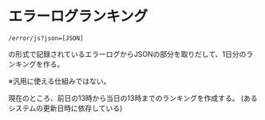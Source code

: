 # エラーログランキング

```
/error/js?json=[JSON]
```
の形式で記録されているエラーログからJSONの部分を取りだして、1日分のランキングを作る。

※汎用に使える仕組みではない。

現在のところ、前日の13時から当日の13時までのランキングを作成する。
(あるシステムの更新日時に依存している)

